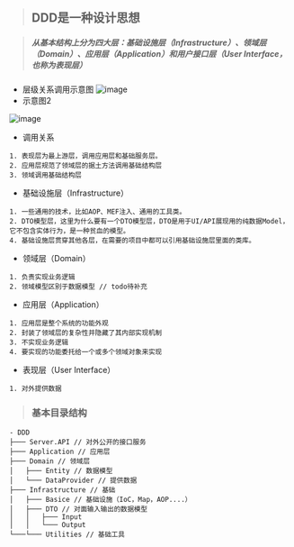 >## DDD是一种设计思想

>##### 从基本结构上分为四大层：基础设施层（Infrastructure）、领域层（Domain）、应用层（Application）和用户接口层（User Interface，也称为表现层）
- 层级关系调用示意图
  ![image](http://118.24.27.231:8088/150548_2ojn_102877.png)
- 示意图2

![image](http://118.24.27.231:8088/459756-20150920213557679-366989807.gif)
- 调用关系
```
1. 表现层为最上游层，调用应用层和基础服务层。
2. 应用层规范了领域层的据土方法调用基础结构层
3. 领域调用基础结构层
```
- 基础设施层（Infrastructure）
```
1. 一些通用的技术，比如AOP、MEF注入、通用的工具类。
2. DTO模型层，这里为什么要有一个DTO模型层，DTO是用于UI/API展现用的纯数据Model，它不包含实体行为，是一种贫血的模型。
4. 基础设施层贯穿其他各层，在需要的项目中都可以引用基础设施层里面的类库。
```
- 领域层（Domain） 
```
1. 负责实现业务逻辑
2. 领域模型区别于数据模型 // todo待补充
```
- 应用层（Application）
```
1. 应用层是整个系统的功能外观
2. 封装了领域层的复杂性并隐藏了其内部实现机制
3. 不实现业务逻辑
4. 要实现的功能委托给一个或多个领域对象来实现
```
- 表现层（User Interface）
```
1. 对外提供数据
```
>### 基本目录结构
```
- DDD
├─── Server.API // 对外公开的接口服务
├─── Application // 应用层
├─── Domain // 领域层
│   ├─── Entity // 数据模型
│   └─── DataProvider // 提供数据
├─── Infrastructure // 基础
│   ├─── Basice // 基础设施（IoC，Map，AOP....）
│   ├─── DTO // 对面输入输出的数据模型
│   │   ├─── Input
│   │   └─── Output
└───└─── Utilities // 基础工具
```